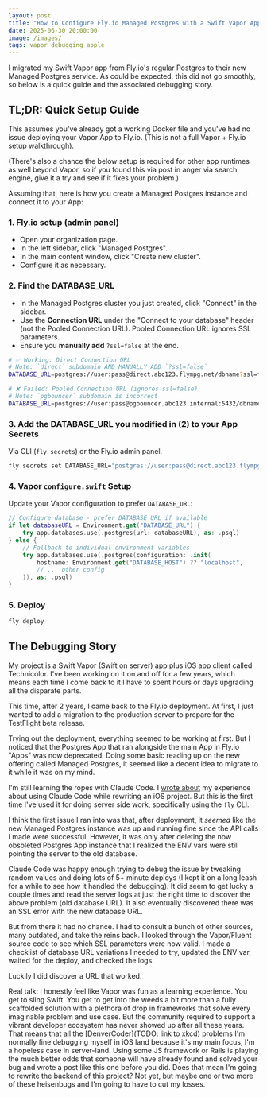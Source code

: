 ```yaml
---
layout: post
title: "How to Configure Fly.io Managed Postgres with a Swift Vapor App"
date: 2025-06-30 20:00:00
image: /images/
tags: vapor debugging apple
---
```


I migrated my Swift Vapor app from Fly.io's regular Postgres to their new Managed Postgres service. As could be expected, this did not go smoothly, so below is a quick guide and the associated debugging story.

## TL;DR: Quick Setup Guide

This assumes you've already got a working Docker file and you've had no issue deploying your Vapor App to Fly.io. (This is not a full Vapor + Fly.io setup walkthrough).

(There's also a chance the below setup is required for other app runtimes as well beyond Vapor, so if you found this via post in anger via search engine, give it a try and see if it fixes your problem.)

Assuming that, here is how you create a Managed Postgres instance and connect it to your App:

### 1. Fly.io setup (admin panel)

- Open your organization page.
- In the left sidebar, click "Managed Postgres".
- In the main content window, click "Create new cluster".
- Configure it as necessary.

### 2. Find the DATABASE_URL

- In the Managed Postgres cluster you just created, click "Connect" in the sidebar.
- Use the **Connection URL** under the "Connect to your database" header (not the Pooled Connection URL). Pooled Connection URL ignores SSL parameters.
- Ensure you **manually add** `?ssl=false` at the end.

```bash
# ✅ Working: Direct Connection URL
# Note: `direct` subdomain AND MANUALLY ADD `?ssl=false`
DATABASE_URL=postgres://user:pass@direct.abc123.flympg.net/dbname?ssl=false

# ❌ Failed: Pooled Connection URL (ignores ssl=false)
# Note: `pgbouncer` subdomain is incorrect
DATABASE_URL=postgres://user:pass@pgbouncer.abc123.internal:5432/dbname?ssl=false
```

### 3. Add the DATABASE_URL you modified in (2) to your App Secrets

Via CLI (`fly secrets`) or the Fly.io admin panel.

```bash
fly secrets set DATABASE_URL="postgres://user:pass@direct.abc123.flympg.net/dbname?ssl=false"
```

### 4. Vapor `configure.swift` Setup

Update your Vapor configuration to prefer `DATABASE_URL`:

```swift
// Configure database - prefer DATABASE_URL if available
if let databaseURL = Environment.get("DATABASE_URL") {
    try app.databases.use(.postgres(url: databaseURL), as: .psql)
} else {
    // Fallback to individual environment variables
    try app.databases.use(.postgres(configuration: .init(
        hostname: Environment.get("DATABASE_HOST") ?? "localhost",
        // ... other config
    )), as: .psql)
}
```

### 5. Deploy

```bash
fly deploy
```

## The Debugging Story

My project is a Swift Vapor (Swift on server) app plus iOS app client called Technicolor. I've been working on it on and off for a few years, which means each time I come back to it I have to spent hours or days upgrading all the disparate parts.

This time, after 2 years, I came back to the Fly.io deployment. At first, I just wanted to add a migration to the production server to prepare for the TestFlight beta release.

Trying out the deployment, everything seemed to be working at first. But I noticed that the Postgres App that ran alongside the main App in Fly.io "Apps" was now deprecated. Doing some basic reading up on the new offering called Managed Postgres, it seemed like a decent idea to migrate to it while it was on my mind.

I'm still learning the ropes with Claude Code. I [wrote about](TODO) my experience about using Claude Code while rewriting an iOS project. But this is the first time I've used it for doing server side work, specifically using the `fly` CLI.

I think the first issue I ran into was that, after deployment, it _seemed_ like the new Managed Postgres instance was up and running fine since the API calls I made were successful. However, it was only after deleting the now obsoleted Postgres App instance that I realized the ENV vars were still pointing the server to the old database.

Claude Code was happy enough trying to debug the issue by tweaking random values and doing lots of 5+ minute deploys (I kept it on a long leash for a while to see how it handled the debugging). It did seem to get lucky a couple times and read the server logs at just the right time to discover the above problem (old database URL). It also eventually discovered there was an SSL error with the new database URL.

But from there it had no chance. I had to consult a bunch of other sources, many outdated, and take the reins back. I looked through the Vapor/Fluent source code to see which SSL parameters were now valid. I made a checklist of database URL variations I needed to try, updated the ENV var, waited for the deploy, and checked the logs.

Luckily I did discover a URL that worked.

Real talk: I honestly feel like Vapor was fun as a learning experience. You get to sling Swift. You get to get into the weeds a bit more than a fully scaffolded solution with a plethora of drop in frameworks that solve every imaginable  problem and use case. But the community required to support a vibrant developer ecosystem has never showed up after all these years. That means that all the [DenverCoder](TODO: link to xkcd) problems I'm normally fine debugging myself in iOS land because it's my main focus, I'm a hopeless case in server-land. Using some JS framework or Rails is playing the much better odds that someone will have already found and solved your bug and wrote a post like this one before you did. Does that mean I'm going to rewrite the backend of this project? Not yet, but maybe one or two more of these heisenbugs and I'm going to have to cut my losses.